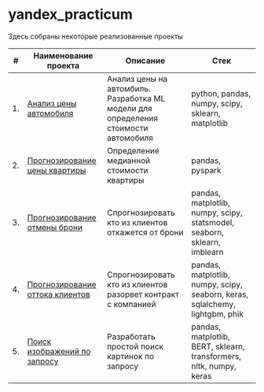 # yandex_practicum

Здесь собраны некоторые реализованные проекты

| #    | Наименование проекта                | Описание                                                     | Стек                                                         |
| ---- | ------------------------------------------------------------ | ------------------------------------------------------------ | ------------------------------------------------------------ |
| 1.   | [Анализ цены автомобиля](https://github.com/BudanovNikolay/yandex_practicum/tree/master/car_price_analysis) | Анализ цены на автомбиль. <br/> Разработка ML модели для <br/>определения стоимости автомобиля| python, pandas, numpy, scipy, sklearn, matplotlib       |
| 2.   | [Прогнозирование цены квартиры](https://github.com/BudanovNikolay/yandex_practicum/tree/master/flats_price_prediction) | Определение медианной стоимости квартиры | pandas, pyspark|
| 3.   | [Прогнозирование отмены брони](https://github.com/BudanovNikolay/yandex_practicum/tree/master/order_cancellation_prediction) |Спрогнозировать кто из клиентов откажется от брони | pandas, matplotlib, numpy, scipy, statsmodel, seaborn, sklearn, imblearn|
| 4.   | [Прогнозирование оттока клиентов](https://github.com/BudanovNikolay/yandex_practicum/tree/master/lost_client) |Спрогнозировать кто из клиентов разорвет контракт с компанией | pandas, matplotlib, numpy, scipy, seaborn, keras, sqlalchemy, lightgbm, phik|
| 5.   | [Поиск изображений по запросу](https://github.com/BudanovNikolay/yandex_practicum/tree/master/lost_client) |Разработать простой поиск картинок по запросу| pandas, matplotlib, BERT, sklearn, transformers, nltk, numpy, keras|
